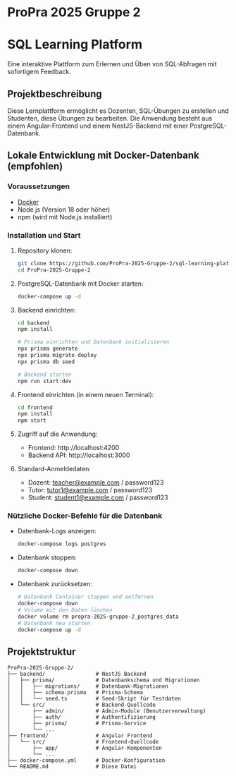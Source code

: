 # ProPra 2025 Gruppe 2

# SQL Learning Platform

Eine interaktive Plattform zum Erlernen und Üben von SQL-Abfragen mit sofortigem Feedback.

## Projektbeschreibung

Diese Lernplattform ermöglicht es Dozenten, SQL-Übungen zu erstellen und Studenten, diese Übungen zu bearbeiten. Die Anwendung besteht aus einem Angular-Frontend und einem NestJS-Backend mit einer PostgreSQL-Datenbank.

## Lokale Entwicklung mit Docker-Datenbank (empfohlen)

### Voraussetzungen
- [Docker](https://www.docker.com/products/docker-desktop/)
- Node.js (Version 18 oder höher)
- npm (wird mit Node.js installiert)

### Installation und Start
1. Repository klonen:
   ```bash
   git clone https://github.com/ProPra-2025-Gruppe-2/sql-learning-platform.git
   cd ProPra-2025-Gruppe-2
   ```

2. PostgreSQL-Datenbank mit Docker starten:
   ```bash
   docker-compose up -d
   ```

3. Backend einrichten:
   ```bash
   cd backend
   npm install
   
   # Prisma einrichten und Datenbank initialisieren
   npx prisma generate
   npx prisma migrate deploy
   npx prisma db seed
   
   # Backend starten
   npm run start:dev
   ```

4. Frontend einrichten (in einem neuen Terminal):
   ```bash
   cd frontend
   npm install
   npm start
   ```

5. Zugriff auf die Anwendung:
   - Frontend: http://localhost:4200
   - Backend API: http://localhost:3000

6. Standard-Anmeldedaten:
   - Dozent: teacher@example.com / password123
   - Tutor: tutor1@example.com / password123
   - Student: student1@example.com / password123

### Nützliche Docker-Befehle für die Datenbank
- Datenbank-Logs anzeigen:
  ```bash
  docker-compose logs postgres
  ```

- Datenbank stoppen:
  ```bash
  docker-compose down
  ```

- Datenbank zurücksetzen:
  ```bash
  # Datenbank Container stoppen und entfernen
  docker-compose down
  # Volume mit den Daten löschen
  docker volume rm propra-2025-gruppe-2_postgres_data
  # Datenbank neu starten
  docker-compose up -d
  ```


## Projektstruktur

```
ProPra-2025-Gruppe-2/
├── backend/                # NestJS Backend
│   ├── prisma/             # Datenbankschema und Migrationen
│   │   ├── migrations/     # Datenbank-Migrationen
│   │   ├── schema.prisma   # Prisma-Schema
│   │   └── seed.ts         # Seed-Skript für Testdaten
│   └── src/                # Backend-Quellcode
│       ├── admin/          # Admin-Module (Benutzerverwaltung)
│       ├── auth/           # Authentifizierung
│       ├── prisma/         # Prisma-Service
│       └── ...
├── frontend/               # Angular Frontend
│   └── src/                # Frontend-Quellcode
│       ├── app/            # Angular-Komponenten
│       └── ...
├── docker-compose.yml      # Docker-Konfiguration
└── README.md               # Diese Datei
```


